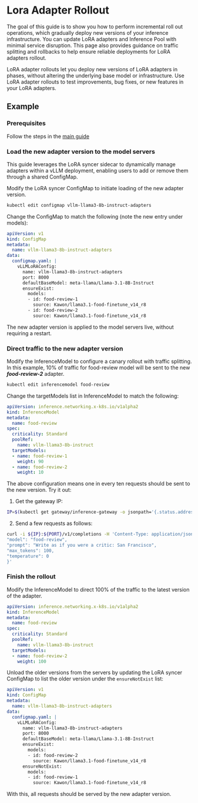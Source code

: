 # Lora Adapter Rollout 

The goal of this guide is to show you how to perform incremental roll out operations,
which gradually deploy new versions of your inference infrastructure.
You can update LoRA adapters and Inference Pool with minimal service disruption.
This page also provides guidance on traffic splitting and rollbacks to help ensure reliable deployments for LoRA adapters rollout.

LoRA adapter rollouts let you deploy new versions of LoRA adapters in phases,
without altering the underlying base model or infrastructure.
Use LoRA adapter rollouts to test improvements, bug fixes, or new features in your LoRA adapters.

## Example

###  Prerequisites
Follow the steps in the [main guide](index.md)

### Load the new adapter version to the model servers

This guide leverages the LoRA syncer sidecar to dynamically manage adapters within a vLLM deployment, enabling users to add or remove them through a shared ConfigMap.


Modify the LoRA syncer ConfigMap to initiate loading of the new adapter version.


```bash
kubectl edit configmap vllm-llama3-8b-instruct-adapters
```

Change the ConfigMap to match the following (note the new entry under models):

```yaml
apiVersion: v1
kind: ConfigMap
metadata:
  name: vllm-llama3-8b-instruct-adapters
data:
  configmap.yaml: |
    vLLMLoRAConfig:
      name: vllm-llama3-8b-instruct-adapters
      port: 8000
      defaultBaseModel: meta-llama/Llama-3.1-8B-Instruct
      ensureExist:
        models:
        - id: food-review-1
          source: Kawon/llama3.1-food-finetune_v14_r8
        - id: food-review-2
          source: Kawon/llama3.1-food-finetune_v14_r8
```

The new adapter version is applied to the model servers live, without requiring a restart.


### Direct traffic to the new adapter version

Modify the InferenceModel to configure a canary rollout with traffic splitting. In this example, 10% of traffic for food-review model will be sent to the new ***food-review-2*** adapter.


```bash
kubectl edit inferencemodel food-review
```

Change the targetModels list in InferenceModel to match the following:


```yaml
apiVersion: inference.networking.x-k8s.io/v1alpha2
kind: InferenceModel
metadata:
  name: food-review
spec:
  criticality: Standard
  poolRef:
    name: vllm-llama3-8b-instruct
  targetModels:
  - name: food-review-1
    weight: 90
  - name: food-review-2
    weight: 10
```

The above configuration means one in every ten requests should be sent to the new version. Try it out:

1. Get the gateway IP:
```bash
IP=$(kubectl get gateway/inference-gateway -o jsonpath='{.status.addresses[0].value}'); PORT=80
```

2. Send a few requests as follows:
```bash
curl -i ${IP}:${PORT}/v1/completions -H 'Content-Type: application/json' -d '{
"model": "food-review",
"prompt": "Write as if you were a critic: San Francisco",
"max_tokens": 100,
"temperature": 0
}'
```

### Finish the rollout


Modify the InferenceModel to direct 100% of the traffic to the latest version of the adapter.

```yaml
apiVersion: inference.networking.x-k8s.io/v1alpha2
kind: InferenceModel
metadata:
  name: food-review
spec:
  criticality: Standard
  poolRef:
    name: vllm-llama3-8b-instruct
  targetModels:
  - name: food-review-2
    weight: 100
```

Unload the older versions from the servers by updating the LoRA syncer ConfigMap to list the older version under the `ensureNotExist` list:

```yaml
apiVersion: v1
kind: ConfigMap
metadata:
  name: vllm-llama3-8b-instruct-adapters
data:
  configmap.yaml: |
    vLLMLoRAConfig:
      name: vllm-llama3-8b-instruct-adapters
      port: 8000
      defaultBaseModel: meta-llama/Llama-3.1-8B-Instruct
      ensureExist:
        models:
        - id: food-review-2
          source: Kawon/llama3.1-food-finetune_v14_r8
      ensureNotExist:
        models:
        - id: food-review-1
          source: Kawon/llama3.1-food-finetune_v14_r8
```

With this, all requests should be served by the new adapter version.

